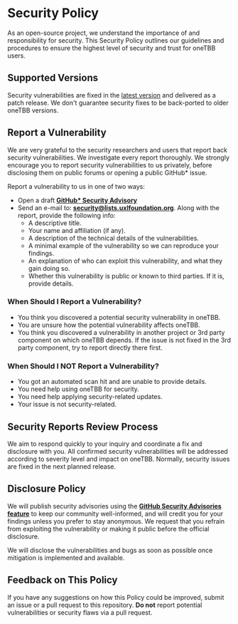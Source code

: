 # Security Policy
As an open-source project, we understand the importance of and responsibility
for security. This Security Policy outlines our guidelines and procedures to
ensure the highest level of security and trust for oneTBB users. 

## Supported Versions
Security vulnerabilities are fixed in the [latest version][1]
and delivered as a patch release. We don't guarantee security fixes to be
back-ported to older oneTBB versions.

## Report a Vulnerability
We are very grateful to the security researchers and users that report back
security vulnerabilities. We investigate every report thoroughly.
We strongly encourage you to report security vulnerabilities to us privately,
before disclosing them on public forums or opening a public GitHub* issue. 

Report a vulnerability to us in one of two ways:
* Open a draft **[GitHub* Security Advisory][2]**
* Send an e-mail to: **security@lists.uxlfoundation.org**.
Along with the report, provide the following info:
  * A descriptive title.
  * Your name and affiliation (if any).
  * A description of the technical details of the vulnerabilities.
  * A minimal example of the vulnerability so we can reproduce your findings.
  * An explanation of who can exploit this vulnerability, and what they gain
  doing so. 
  * Whether this vulnerability is public or known to third parties. If it is,
  provide details.

### When Should I Report a Vulnerability?
* You think you discovered a potential security vulnerability in oneTBB.
* You are unsure how the potential vulnerability affects oneTBB.
* You think you discovered a vulnerability in another project or 3rd party
component on which oneTBB depends. If the issue is not fixed in the 3rd party
component, try to report directly there first.

### When Should I NOT Report a Vulnerability?
* You got an automated scan hit and are unable to provide details.
* You need help using oneTBB for security.
* You need help applying security-related updates.
* Your issue is not security-related.

## Security Reports Review Process
We aim to respond quickly to your inquiry and coordinate a fix and
disclosure with you. All confirmed security vulnerabilities will be addressed
according to severity level and impact on oneTBB. Normally, security issues
are fixed in the next planned release.

## Disclosure Policy
We will publish security advisories using the 
[**GitHub Security Advisories feature**][3]
to keep our community well-informed, and will credit you for your findings
unless you prefer to stay anonymous. We request that you refrain from
exploiting the vulnerability or making it public before the official disclosure.

We will disclose the vulnerabilities and bugs as soon as possible once
mitigation is implemented and available. 

## Feedback on This Policy
If you have any suggestions on how this Policy could be improved, submit
an issue or a pull request to this repository. **Do not** report
potential vulnerabilities or security flaws via a pull request.

[1]: https://github.com/oneapi-src/oneTBB/releases/latest
[2]: https://github.com/oneapi-src/oneTBB/security/advisories/new
[3]: https://github.com/oneapi-src/oneTBB/security/advisories
